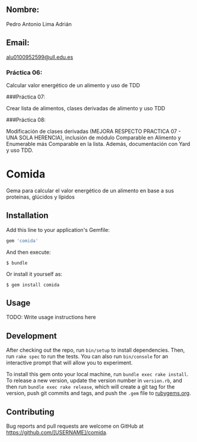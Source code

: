 ## Nombre: 

Pedro Antonio Lima Adrián

## Email: 

alu0100952599@ull.edu.es

### Práctica 06: 

Calcular valor energético de un alimento y uso de TDD
 
###Práctica 07:

Crear lista de alimentos, clases derivadas de alimento y uso TDD

###Práctica 08:

Modificación de clases derivadas (MEJORA RESPECTO PRACTICA 07 - UNA SOLA HERENCIA), inclusión de módulo Comparable en Alimento y Enumerable más Comparable en la lista. Además, documentación con Yard y uso TDD.

# Comida

Gema para calcular el valor energético de un alimento en base a sus proteinas, glúcidos y lípidos

## Installation

Add this line to your application's Gemfile:

```ruby
gem 'comida'
```

And then execute:

    $ bundle

Or install it yourself as:

    $ gem install comida

## Usage

TODO: Write usage instructions here

## Development

After checking out the repo, run `bin/setup` to install dependencies. Then, run `rake spec` to run the tests. You can also run `bin/console` for an interactive prompt that will allow you to experiment.

To install this gem onto your local machine, run `bundle exec rake install`. To release a new version, update the version number in `version.rb`, and then run `bundle exec rake release`, which will create a git tag for the version, push git commits and tags, and push the `.gem` file to [rubygems.org](https://rubygems.org).

## Contributing

Bug reports and pull requests are welcome on GitHub at https://github.com/[USERNAME]/comida.
